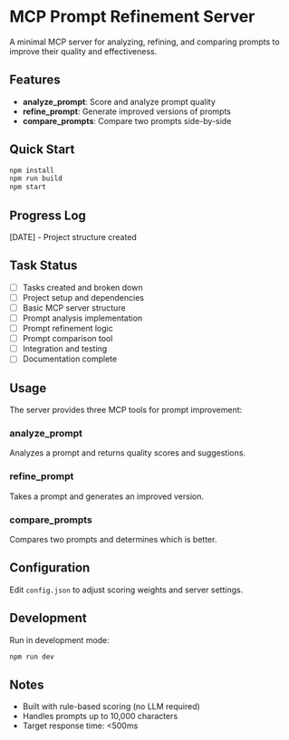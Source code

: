 # MCP Prompt Refinement Server

A minimal MCP server for analyzing, refining, and comparing prompts to improve their quality and effectiveness.

## Features
- **analyze_prompt**: Score and analyze prompt quality
- **refine_prompt**: Generate improved versions of prompts  
- **compare_prompts**: Compare two prompts side-by-side

## Quick Start
```bash
npm install
npm run build
npm start
```

## Progress Log
<!-- Codex: Add simple one-line updates here as you complete tasks -->
[DATE] - Project structure created
<!-- Example entries:
[2024-01-15] - Basic MCP server setup completed
[2024-01-15] - Prompt analyzer with rule-based scoring implemented
[2024-01-16] - Refinement tool working with improvement suggestions
[2024-01-16] - Comparison tool completed, all three tools integrated
-->

## Task Status
<!-- Codex: Update this as tasks are completed -->
- [ ] Tasks created and broken down
- [ ] Project setup and dependencies
- [ ] Basic MCP server structure  
- [ ] Prompt analysis implementation
- [ ] Prompt refinement logic
- [ ] Prompt comparison tool
- [ ] Integration and testing
- [ ] Documentation complete

## Usage
The server provides three MCP tools for prompt improvement:

### analyze_prompt
Analyzes a prompt and returns quality scores and suggestions.

### refine_prompt  
Takes a prompt and generates an improved version.

### compare_prompts
Compares two prompts and determines which is better.

## Configuration
Edit `config.json` to adjust scoring weights and server settings.

## Development
Run in development mode:
```bash
npm run dev
```

## Notes
<!-- Codex: Add any important notes or limitations here -->
- Built with rule-based scoring (no LLM required)
- Handles prompts up to 10,000 characters
- Target response time: <500ms
